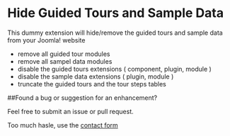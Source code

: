 # Hide Guided Tours and Sample Data
This dummy extension will hide/remove the guided tours and sample data from your Joomla! website
 * remove all guided tour modules
 * remove all sampel data modules
 * disable the guided tours extensions ( component, plugin, module )
 * disable the sample data extensions ( plugin, module )
 * truncate the guided tours and the tour steps tables


##Found a bug or suggestion for an enhancement?

Feel free to submit an issue or pull request.

Too much hasle, use the [contact form](https://brokenlinkchecker.dev/contact)
